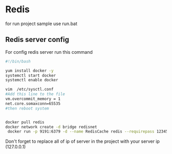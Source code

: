 # Redis

for run project sample use run.bat

## Redis server config

For config redis server run this command

```bash
#!/bin/bash

yum install docker -y
systemctl start docker
systemctl enable docker

vim  /etc/sysctl.conf 
#Add this line to the file
vm.overcommit_memory = 1
net.core.somaxconn=65535
#then reboot system


docker pull redis
docker network create -d bridge redisnet
 docker run -p 9191:6379 -d --name RedisCache redis --requirepass 123456
```

Don't forget to replace all of ip of server in the project with your server ip (127.0.0.1)

